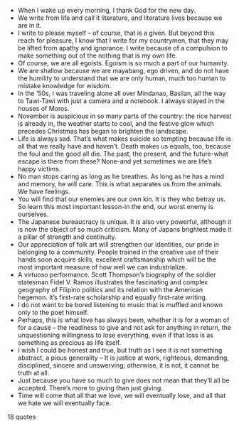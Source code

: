  - When I wake up every morning, I thank God for the new day.
 - We write from life and call it literature, and literature lives because we are in it.
 - I write to please myself – of course, that is a given. But beyond this reach for pleasure, I know that I write for my countrymen, that they may be lifted from apathy and ignorance. I write because of a compulsion to make something out of the nothing that is my own life.
 - Of course, we are all egoists. Egoism is so much a part of our humanity.
 - We are shallow because we are mayabang, ego driven, and do not have the humility to understand that we are only human, much too human to mistake knowledge for wisdom.
 - In the ’50s, I was traveling alone all over Mindanao, Basilan, all the way to Tawi-Tawi with just a camera and a notebook. I always stayed in the houses of Moros.
 - November is auspicious in so many parts of the country: the rice harvest is already in, the weather starts to cool, and the festive glow which precedes Christmas has began to brighten the landscape.
 - Life is always sad. That’s what makes suicide so tempting because life is all that we really have and haven’t. Death makes us equals, too, because the foul and the good all die. The past, the present, and the future-what escape is there from these? None-and yet sometimes we are life’s happy victims.
 - No man stops caring as long as he breathes. As long as he has a mind and memory, he will care. This is what separates us from the animals. We have feelings.
 - You will find that our enemies are our own kin. It is they who betray us. So learn this most important lesson-in the end, our worst enemy is ourselves.
 - The Japanese bureaucracy is unique. It is also very powerful, although it is now the object of so much criticism. Many of Japans brightest made it a pillar of strength and continuity.
 - Our appreciation of folk art will strengthen our identities, our pride in belonging to a community. People trained in the creative use of their hands soon acquire skills, excellent craftsmanship which will be the most important measure of how well we can industrialize.
 - A virtuoso performance. Scott Thompson’s biography of the soldier statesman Fidel V. Ramos illustrates the fascinating and complex geography of Filipino politics and its relation with the American hegemon. It’s first-rate scholarship and equally first-rate writing.
 - I do not want to be bored listening to music that is muffled and known only to the poet himself.
 - Perhaps, this is what love has always been, whether it is for a woman of for a cause – the readiness to give and not ask for anything in return, the unquestioning willingness to lose everything, even if that loss is as something as precious as life itself.
 - I wish I could be honest and true, but truth as I see it is not something abstract, a pious generality – It is justice at work, righteous, demanding, disciplined, sincere and unswerving; otherwise, it is not, it cannot be truth at all.
 - Just because you have so much to give does not mean that they’ll all be accepted. There’s more to giving than just giving.
 - Time will come that all that we love, we will eventually lose, and all that we hate we will eventually face.

18 quotes